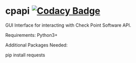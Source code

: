 # cpapi [![Codacy Badge](https://api.codacy.com/project/badge/Grade/5af658b7f17b40088d70b289be8e17db)](https://www.codacy.com/app/themadhatterz/cpapi?utm_source=github.com&amp;utm_medium=referral&amp;utm_content=themadhatterz/cpapi&amp;utm_campaign=Badge_Grade)

GUI Interface for interacting with Check Point Software API.

Requirements: Python3+

Additional Packages Needed:

pip install requests
